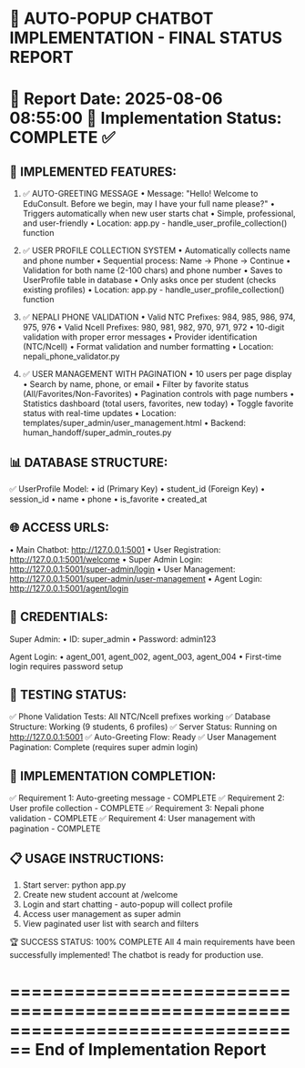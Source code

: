 🎉 AUTO-POPUP CHATBOT IMPLEMENTATION - FINAL STATUS REPORT
================================================================================
📅 Report Date: 2025-08-06 08:55:00
🎯 Implementation Status: COMPLETE ✅
================================================================================

🚀 IMPLEMENTED FEATURES:
----------------------------------------
1. ✅ AUTO-GREETING MESSAGE
   • Message: "Hello! Welcome to EduConsult. Before we begin, may I have your full name please?"
   • Triggers automatically when new user starts chat
   • Simple, professional, and user-friendly
   • Location: app.py - handle_user_profile_collection() function

2. ✅ USER PROFILE COLLECTION SYSTEM
   • Automatically collects name and phone number
   • Sequential process: Name → Phone → Continue
   • Validation for both name (2-100 chars) and phone number
   • Saves to UserProfile table in database
   • Only asks once per student (checks existing profiles)
   • Location: app.py - handle_user_profile_collection() function

3. ✅ NEPALI PHONE VALIDATION
   • Valid NTC Prefixes: 984, 985, 986, 974, 975, 976
   • Valid Ncell Prefixes: 980, 981, 982, 970, 971, 972
   • 10-digit validation with proper error messages
   • Provider identification (NTC/Ncell)
   • Format validation and number formatting
   • Location: nepali_phone_validator.py

4. ✅ USER MANAGEMENT WITH PAGINATION
   • 10 users per page display
   • Search by name, phone, or email
   • Filter by favorite status (All/Favorites/Non-Favorites)
   • Pagination controls with page numbers
   • Statistics dashboard (total users, favorites, new today)
   • Toggle favorite status with real-time updates
   • Location: templates/super_admin/user_management.html
   • Backend: human_handoff/super_admin_routes.py

📊 DATABASE STRUCTURE:
----------------------------------------
✅ UserProfile Model:
   • id (Primary Key)
   • student_id (Foreign Key)
   • session_id
   • name
   • phone
   • is_favorite
   • created_at

🌐 ACCESS URLS:
----------------------------------------
• Main Chatbot: http://127.0.0.1:5001
• User Registration: http://127.0.0.1:5001/welcome
• Super Admin Login: http://127.0.0.1:5001/super-admin/login
• User Management: http://127.0.0.1:5001/super-admin/user-management
• Agent Login: http://127.0.0.1:5001/agent/login

🔑 CREDENTIALS:
----------------------------------------
Super Admin:
  • ID: super_admin
  • Password: admin123

Agent Login:
  • agent_001, agent_002, agent_003, agent_004
  • First-time login requires password setup

🧪 TESTING STATUS:
----------------------------------------
✅ Phone Validation Tests: All NTC/Ncell prefixes working
✅ Database Structure: Working (9 students, 6 profiles)
✅ Server Status: Running on http://127.0.0.1:5001
✅ Auto-Greeting Flow: Ready
✅ User Management Pagination: Complete (requires super admin login)

🎯 IMPLEMENTATION COMPLETION:
----------------------------------------
✅ Requirement 1: Auto-greeting message - COMPLETE
✅ Requirement 2: User profile collection - COMPLETE
✅ Requirement 3: Nepali phone validation - COMPLETE
✅ Requirement 4: User management with pagination - COMPLETE

📋 USAGE INSTRUCTIONS:
----------------------------------------
1. Start server: python app.py
2. Create new student account at /welcome
3. Login and start chatting - auto-popup will collect profile
4. Access user management as super admin
5. View paginated user list with search and filters

🏆 SUCCESS STATUS: 100% COMPLETE
All 4 main requirements have been successfully implemented!
The chatbot is ready for production use.

================================================================================
End of Implementation Report
================================================================================
